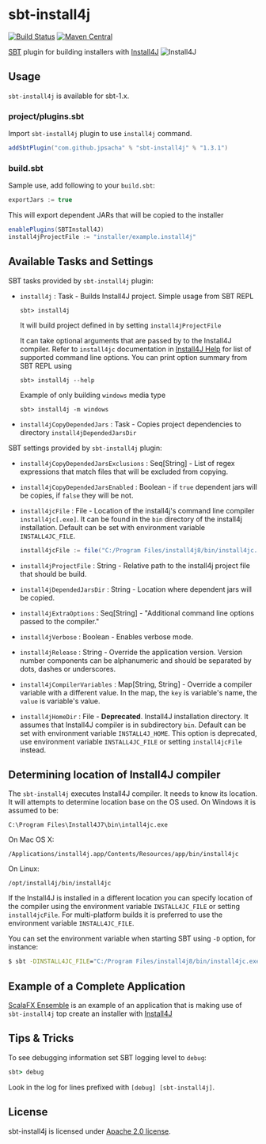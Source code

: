 sbt-install4j
=============

[![Build Status](https://travis-ci.org/jpsacha/sbt-install4j.svg?branch=master)](https://travis-ci.org/jpsacha/sbt-install4j)   [![Maven Central](https://maven-badges.herokuapp.com/maven-central/com.github.jpsacha/sbt-install4j/badge.svg)](https://maven-badges.herokuapp.com/maven-central/com.github.jpsacha/sbt-install4j)


[SBT] plugin for building installers with [Install4J]   ![Install4J](https://www.ej-technologies.com/images/product_banners/install4j_medium.png)


Usage
-----

`sbt-install4j` is available for sbt-1.x.

### project/plugins.sbt

Import `sbt-install4j` plugin to use `install4j` command.

```sbt
addSbtPlugin("com.github.jpsacha" % "sbt-install4j" % "1.3.1")
```

### build.sbt
Sample use, add following to your `build.sbt`:

```sbt
exportJars := true
```
This will export dependent JARs that will be copied to the installer

```sbt
enablePlugins(SBTInstall4J)
install4jProjectFile := "installer/example.install4j"
```

## Available Tasks and Settings

SBT tasks provided by  `sbt-install4j` plugin:

* `install4j` : Task - 
  Builds Install4J project. Simple usage from SBT REPL
  ```
  sbt> install4j
  ```
  It will build project defined in by setting `install4jProjectFile`
  
  It can take optional arguments that are passed by to the Install4J compiler. 
  Refer to `install4jc` documentation in [Install4J Help](https://www.ej-technologies.com/resources/install4j/help/doc/#install4j.cli) for list of supported command line options. You can print option summary from SBT REPL using
  ```
  sbt> install4j --help
  ```
  Example of only building `windows` media type
  ```
  sbt> install4j -m windows
  ```

* `install4jCopyDependedJars` : Task - 
  Copies project dependencies to directory `install4jDependedJarsDir`
  

SBT settings provided by  `sbt-install4j` plugin:

* `install4jCopyDependedJarsExclusions` : Seq[String] - 
  List of regex expressions that match files that will be excluded from copying.

* `install4jCopyDependedJarsEnabled` : Boolean -
   if `true` dependent jars will be copies, if `false` they will be not.

* `install4jcFile` : File -  Location of the install4j's command line compiler `install4jc[.exe]`. It can be found in the `bin` directory of the install4j installation. Default can be set with environment variable `INSTALL4JC_FILE`.
  ```sbt
  install4jcFile := file("C:/Program Files/install4j8/bin/install4jc.exe")
  ```

* `install4jProjectFile` : String - Relative path to the install4j project file that should be build.

* `install4jDependedJarsDir` : String -
  Location where dependent jars will be copied.
  
* `install4jExtraOptions` : Seq[String] - "Additional command line options passed to the compiler."

* `install4jVerbose` : Boolean -
  Enables verbose mode.

* `install4jRelease` : String -
  Override the application version. 
  Version number components can be alphanumeric and should be separated by dots, dashes or underscores.

* `install4jCompilerVariables` : Map[String, String] -
  Override a compiler variable with a different value.
  In the map, the `key` is variable's name, the `value` is variable's value.
  
* `install4jHomeDir` : File - __Deprecated__. Install4J installation directory. It assumes that Install4J compiler is in subdirectory `bin`. Default can be set with environment variable `INSTALL4J_HOME`. This option is deprecated, use environment variable `INSTALL4JC_FILE` or setting `install4jcFile` instead.
 
## Determining location of Install4J compiler

The `sbt-install4j` executes Install4J compiler. It needs to know its location. It will attempts to determine location base on the OS used. On Windows it is assumed to be:
```
C:\Program Files\Install4J7\bin\intall4jc.exe
```

On Mac OS X:
```
/Applications/install4j.app/Contents/Resources/app/bin/install4jc
```

On Linux:
```
/opt/install4j/bin/install4jc
```

If the Install4J is installed in a different location you can specify location of the compiler using the environment variable `INSTALL4JC_FILE` or setting `install4jcFile`. For multi-platform builds it is preferred to use the environment variable `INSTALL4JC_FILE`.

You can set the environment variable when starting SBT using `-D` option, for instance:
```cmd
$ sbt -DINSTALL4JC_FILE="C:/Program Files/install4j8/bin/install4jc.exe"
```

## Example of a Complete Application

[ScalaFX Ensemble] is an example of an application that is making use of `sbt-install4j` top create an installer with [Install4J] 

## Tips & Tricks

To see debugging information set SBT logging level to `debug`:
```cmd
sbt> debug
```
Look in the log for lines prefixed with `[debug] [sbt-install4j]`.


## License

sbt-install4j is licensed under [Apache 2.0 license][Apache2].




[Install4J]: https://www.ej-technologies.com/products/install4j/overview.html
[SBT]: http://www.scala-sbt.org/
[ScalaFX Ensemble]: https://github.com/scalafx/scalafx-ensemble
[Apache2]: https://www.apache.org/licenses/LICENSE-2.0.html
